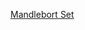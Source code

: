 
[Mandlebort Set](https://github.com/99-NinetyNine/code-code/blob/main/graphics/zinit(-3%2C-3).png)
